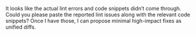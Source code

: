 It looks like the actual lint errors and code snippets didn’t come through. Could you please paste the reported lint issues along with the relevant code snippets? Once I have those, I can propose minimal high-impact fixes as unified diffs.